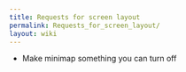 ```yaml
---
title: Requests for screen layout
permalink: Requests_for_screen_layout/
layout: wiki
---
```


-   Make minimap something you can turn off

